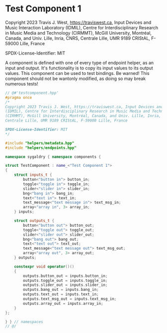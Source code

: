 # Test Component 1

Copyright 2023 Travis J. West, https://traviswest.ca, Input Devices and Music Interaction Laboratory
(IDMIL), Centre for Interdisciplinary Research in Music Media and Technology
(CIRMMT), McGill University, Montréal, Canada, and Univ. Lille, Inria, CNRS,
Centrale Lille, UMR 9189 CRIStAL, F-59000 Lille, France

SPDX-License-Identifier: MIT

A component is defined with one of every type of endpoint helper, as an input
and output. It's functionality is to copy its input values to its output values.
This component can be used to test bindings. Be warned! This component should
not be wantonly modified, as doing so may break numerous tests!

```cpp
// @#'testcomponent.hpp'
#pragma once
/*
Copyright 2023 Travis J. West, https://traviswest.ca, Input Devices and Music Interaction Laboratory
(IDMIL), Centre for Interdisciplinary Research in Music Media and Technology
(CIRMMT), McGill University, Montréal, Canada, and Univ. Lille, Inria, CNRS,
Centrale Lille, UMR 9189 CRIStAL, F-59000 Lille, France

SPDX-License-Identifier: MIT
*/

#include "helpers/metadata.hpp"
#include "helpers/endpoints.hpp"

namespace sygaldry { namespace components {

struct TestComponent : name_<"Test Component 1">
{
    struct inputs_t {
        button<"button in"> button_in;
        toggle<"toggle in"> toggle_in;
        slider<"slider in"> slider_in;
        bng<"bang in"> bang_in;
        text<"text in"> text_in;
        text_message<"text message in"> text_msg_in;
        array<"array in", 3> array_in;
    } inputs;

    struct outputs_t {
        button<"button out"> button_out;
        toggle<"toggle out"> toggle_out;
        slider<"slider out"> slider_out;
        bng<"bang out"> bang_out;
        text<"text out"> text_out;
        text_message<"text message out"> text_msg_out;
        array<"array out", 3> array_out;
    } outputs;

    constexpr void operator()()
    {
        outputs.button_out = inputs.button_in;
        outputs.toggle_out = inputs.toggle_in;
        outputs.slider_out = inputs.slider_in;
        outputs.bang_out = inputs.bang_in;
        outputs.text_out = inputs.text_in;
        outputs.text_msg_out = inputs.text_msg_in;
        outputs.array_out = inputs.array_in;
    }
};

} } // namespaces
// @/
```
